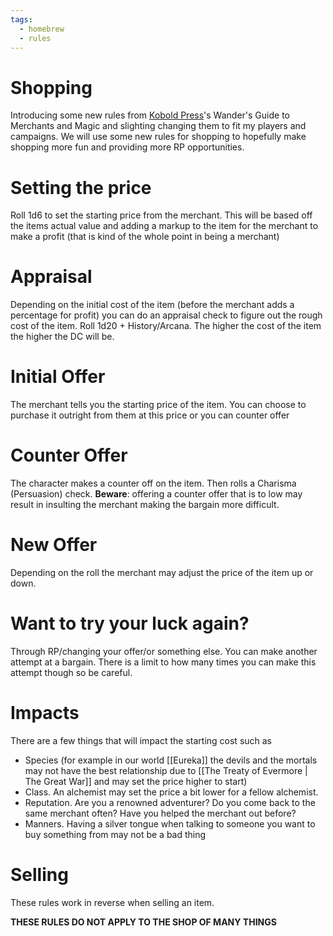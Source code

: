 ```yaml
---
tags:
  - homebrew
  - rules
---
```

# Shopping
Introducing some new rules from [Kobold Press]([https://koboldpress.com/kpstore?raf=ref4237525](https://koboldpress.com/kpstore?raf=ref4237525))'s  Wander's Guide to Merchants and Magic and slighting changing them to fit my players and campaigns. We will use some new rules for shopping to hopefully make shopping more fun and providing more RP opportunities. 

# Setting the price
Roll 1d6 to set the starting price from the merchant. This will be based off the items actual value and adding a markup to the item for the merchant to make a profit (that is kind of the whole point in being a merchant)

# Appraisal 
Depending on the initial cost of the item (before the merchant adds a percentage for profit) you can do an appraisal check to figure out the rough cost of the item. Roll 1d20 + History/Arcana. The higher the cost of the item the higher the DC will be.

# Initial Offer
The merchant tells you the starting price of the item. You can choose to purchase it outright from them at this price or you can counter offer

# Counter Offer
The character makes a counter off on the item. Then rolls a Charisma (Persuasion) check. **Beware**: offering a counter offer that is to low may result in insulting the merchant making the bargain more difficult. 

# New Offer
Depending on the roll the merchant may adjust the price of the item up or down. 

# Want to try your luck again?
Through RP/changing your offer/or something else. You can make another attempt at a bargain. There is a limit to how many times you can make this attempt though so be careful. 

# Impacts
There are a few things that will impact the starting cost such as
- Species (for example in our world [[Eureka]] the devils and the mortals may not have the best relationship due to [[The Treaty of Evermore | The Great War]] and may set the price higher to start)
- Class. An alchemist may set the price a bit lower for a fellow alchemist.
- Reputation. Are you a renowned adventurer? Do you come back to the same merchant often? Have you helped the merchant out before?
- Manners. Having a silver tongue when talking to someone you want to buy something from may not be a bad thing
# Selling
These rules work in reverse when selling an item.

**THESE RULES DO NOT APPLY TO THE SHOP OF MANY THINGS**
